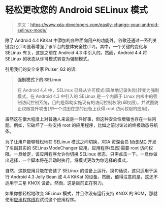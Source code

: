 # 轻松更改您的 Android SELinux 模式

> 原文：<https://www.xda-developers.com/easily-change-your-android-selinux-mode/>

除了 Android 4.4 KitKat 中添加的各种面向用户的功能外，谷歌还通过一系列关键变化(T3)显著增强了该平台的整体安全性(T2)。其中，一个关键的变化与 SELinux 有关，这是之前在 Android 4.3 中引入的。然而，Android 4.4 将 SELinux 的状态从许可模式转变为强制模式。

引用我们的安全专家 Pulser_G2 的话:

> **强制模式下的 SELinux**
> 
> 在 Android 4.4 中，SELinux 已经从许可模式(简单地记录失败)转变为强制模式。在 Android 4.3 中引入的 SELinux 是一个内置于 Linux 内核中的强制访问控制系统，目的是帮助实施现有的访问控制权限(*即*权限)，并试图防止权限提升攻击(*即*一个试图在您的设备上获得 root 访问权限的应用)。

虽然这在很大程度上对普通人来说是一件好事，但这种安全性增强也存在一些问题。例如，它破坏了一些支持 root 的应用程序，比如之前讨论过的终极动态导航条。

为了让用户能够轻松地在 SELinux 模式之间切换，XDA 资深会员 [MrBIMC](http://forum.xda-developers.com/member.php?u=4467676) 开发了名副其实的 SELinuxModeChanger 应用。应用程序(显然)需要 root 访问权限。一旦给定，该应用程序允许你切换 SELinux 状态，只需点击一下。一旦你做出选择，一个脚本将在启动时执行，将模式更改为你选择的模式。

自然，这款应用只能在安装了 SELinux 的设备上运行。换句话说，这只适用于运行 Android 4.3 Jelly Bean 或 4.4 KitKat 的设备。然而，值得注意的是，这还不适用于三星 KNOX 设备。然而，这是目前正在努力。

如果你想轻松地改变 SELinux 模式，并且你没有运行支持 KNOX 的 ROM，那就使用[应用程序线程](http://forum.xda-developers.com/showthread.php?t=2524485)试试这个应用程序。